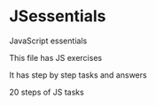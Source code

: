 # JSessentials
JavaScript essentials 

This file has JS exercises

It has step by step tasks and answers

20 steps of JS tasks
